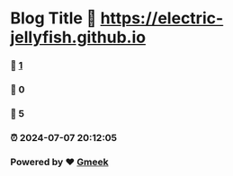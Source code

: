 # Blog Title :link: https://electric-jellyfish.github.io 
### :page_facing_up: [1](https://electric-jellyfish.github.io/tag.html) 
### :speech_balloon: 0 
### :hibiscus: 5 
### :alarm_clock: 2024-07-07 20:12:05 
### Powered by :heart: [Gmeek](https://github.com/Meekdai/Gmeek)
